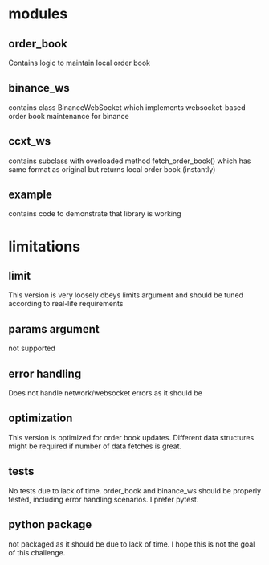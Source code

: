 # modules
## order_book
Contains logic to maintain local order book
## binance_ws
contains class BinanceWebSocket which implements websocket-based order book maintenance for binance
## ccxt_ws
contains subclass with overloaded method fetch_order_book() which has same format as original but returns local order book (instantly)
## example
contains code to demonstrate that library is working

# limitations
## limit
This version is very loosely obeys limits argument and should be tuned according to real-life requirements
## params argument
not supported
## error handling
Does not handle network/websocket errors as it should be
## optimization
This version is optimized for order book updates. Different data structures might be required if number of data fetches is great.
## tests
No tests due to lack of time. order_book and binance_ws should be properly tested, including error handling scenarios. I prefer pytest.
## python package
not packaged as it should be due to lack of time. I hope this is not the goal of this challenge.